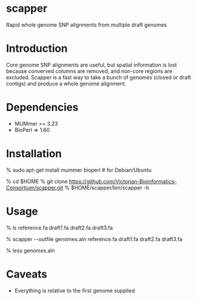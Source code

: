 scapper
=======

Rapid whole genome SNP alignments from multiple draft genomes

Introduction
============

Core genome SNP alignments are useful, but spatial information is lost because converved columns are removed, and non-core regions are excluded. Scapper is a fast way to take a bunch of genomes (closed or draft contigs) and produce a whole genome alignment.

Dependencies
============

* MUMmer >= 3.23  
* BioPerl => 1.60 

Installation
============

% sudo apt-get install mummer bioperl   # for Debian/Ubuntu

% cd $HOME
% git clone https://github.com/Victorian-Bioinformatics-Consortium/scapper.git
% $HOME/scapper/bin/scapper -h

Usage
=====

% ls
reference.fa draft1.fa draft2.fa draft3.fa

% scapper --outfile genomes.aln reference.fa draft1.fa draft2.fa draft3.fa

% less genomes.aln

Caveats
=======

* Everything is relative to the first genome supplied




